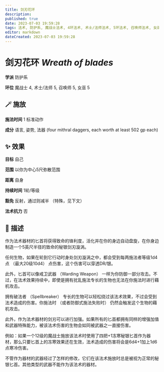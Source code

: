 ```yaml
---
title: 剑刃花环
description: 
published: true
date: 2023-07-03 19:59:28
tags: 法术, 防护系, 魔战士法术, 4环法术, 术士/法师法术, 5环法术, 召唤师法术, 女巫法术
editor: markdown
dateCreated: 2023-07-03 19:59:28
---
```


# **剑刃花环** *Wreath of blades*

**学派** 防护系 

**环位** 魔战士 4, 术士/法师 5, 召唤师 5, 女巫 5

## 🪄 施放

**施法时间** 1 标准动作

**成分** 语言, 姿势, 法器 (four mithral daggers, each worth at least 502 gp each)

## ✨ 效果 

**目标** 自己 

**范围** 以你为中心5尺弥散范围

**距离** 自身  

**持续时间** 1轮/等级 

**豁免** 反射，通过则减半 （特殊，见下文）

**法术抗力** 否

## 📖 描述

作为法术器材的匕首将获得致命的锋利度，活化并在你的身边自动盘旋，在你身边制造一个5英尺半径的致命的秘银剑刃漩涡。

任何生物，如果在轮到它行动时身处剑刃漩涡之中，都会受到每两施法者等级1d4点 （最大20级10d4） 点伤害，这个伤害可以穿透DR/银。

此外，匕首可以像戒卫武器 （Warding Weapon） 一样为你防御一部分攻击。不过，在法术效果持续中，即使是拥有扰乱施法专长的生物也无法在你施法时进行藉机攻击。

拥有破法者 （Spellbreaker） 专长的生物可以轻松绕过该法术效果，不过会受到法术造成的伤害。你施法时 （或者防御式施法失败时） 仍然会触发这个生物的藉机攻击。

此外，作为法术器材的剑刃可以进行加强。如果所有的匕首都拥有同样的增强加值和武器特殊能力，被该法术伤害的生物会如同被武器之一直接伤害。

例如：如果一个12级的魔战士施放该法术时使用了四把+1冻寒秘银匕首作为器材，那么只要匕首上的冻寒效果还在生效，法术造成的伤害将会是6d4+1加上1d6点寒冷伤害。

不管作为器材的武器经过了怎样的修改，它们在该法术施放时总是被视为正常的秘银匕首。其他类型的武器不能作为该法术的器材。
    